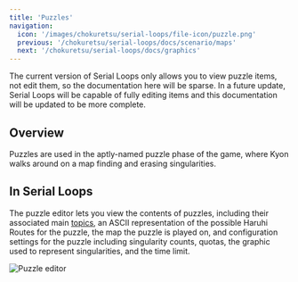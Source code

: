 ```yaml
---
title: 'Puzzles'
navigation:
  icon: '/images/chokuretsu/serial-loops/file-icon/puzzle.png'
  previous: '/chokuretsu/serial-loops/docs/scenario/maps'
  next: '/chokuretsu/serial-loops/docs/graphics'
---
```


The current version of Serial Loops only allows you to view puzzle items, not
edit them, so the documentation here will be sparse. In a future update, Serial
Loops will be capable of fully editing items and this documentation will be
updated to be more complete.

## Overview
Puzzles are used in the aptly-named puzzle phase of the game, where Kyon walks around on a map finding and erasing singularities.

## In Serial Loops
The puzzle editor lets you view the contents of puzzles, including their associated main [topics](../misc/topics), an ASCII representation of the
possible Haruhi Routes for the puzzle, the map the puzzle is played on, and configuration settings for the puzzle including singularity counts,
quotas, the graphic used to represent singularities, and the time limit.

![Puzzle editor](/images/chokuretsu/serial-loops/puzzle-editing.png)
